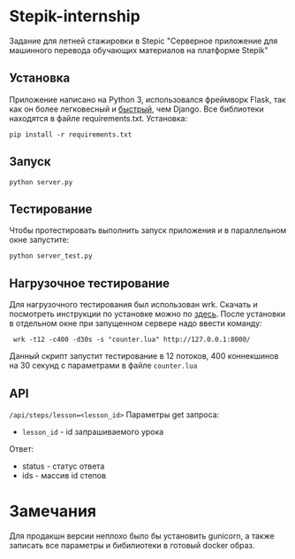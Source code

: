 # Stepik-internship
Задание для летней стажировки в Stepic "Серверное приложение для машинного перевода обучающих материалов на платформе Stepik"

## Установка
Приложение написано на Python 3, использовался фреймворк Flask, так как он более легковесный и [быстрый](http://klen.github.io/py-frameworks-bench/), чем Django. Все библиотеки находятся в файле requirements.txt. Установка:
```
pip install -r requirements.txt
```

## Запуск
```
python server.py
```
## Тестирование
Чтобы протестировать выполнить запуск приложения и в параллельном окне запустите:
```
python server_test.py
```
## Нагрузочное тестирование
Для нагрузочного тестирования был использован wrk. Скачать и посмотреть инструкции по установке можно по [здесь](https://github.com/wg/wrk/wiki/Installing-Wrk-on-Linux). После установки в отдельном окне при запущенном сервере надо ввести команду:
```
 wrk -t12 -c400 -d30s -s "counter.lua" http://127.0.0.1:8000/
```
Данный скрипт запустит тестирование в 12 потоков, 400 коннекшинов на 30 секунд с параметрами в файле `counter.lua`
## API
`/api/steps/lesson=<lesson_id>`
Параметры get запроса:

* `lesson_id` - id запрашиваемого урока

Ответ:

* status - статус ответа
* ids - массив id степов

# Замечания
Для продакшн версии неплохо было бы установить gunicorn, а также записать все параметры и бибилиотеки в готовый docker образ.
